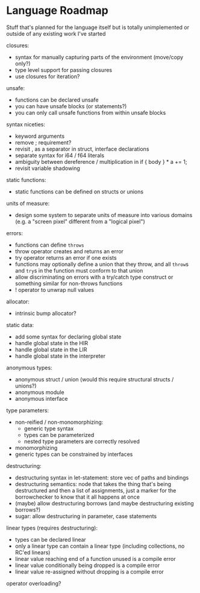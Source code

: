 # Language Roadmap

Stuff that's planned for the language itself but is totally unimplemented or outside of any existing work I've started

closures:
- syntax for manually capturing parts of the environment (move/copy only?)
- type level support for passing closures
- use closures for iteration?

unsafe:
- functions can be declared unsafe
- you can have unsafe blocks (or statements?)
- you can only call unsafe functions from within unsafe blocks

syntax niceties:
- keyword arguments
- remove ; requirement?
- revisit , as a separator in struct, interface declarations
- separate syntax for i64 / f64 literals
- ambiguity between dereference / multiplication in if { body } * a += 1;
- revisit variable shadowing

static functions:
- static functions can be defined on structs or unions

units of measure:
- design some system to separate units of measure into various domains (e.g. a "screen pixel" different from a "logical pixel")

errors:
- functions can define `throws`
- throw operator creates and returns an error
- try operator returns an error if one exists
- functions may optionally define a union that they throw, and all `throw`s and `try`s in the function must conform to that union
- allow discriminating on errors with a try/catch type construct or something similar for non-throws functions
- ! operator to unwrap null values

allocator:
- intrinsic bump allocator?

static data:
- add some syntax for declaring global state
- handle global state in the HIR
- handle global state in the LIR
- handle global state in the interpreter

anonymous types:
- anonymous struct / union (would this require structural structs / unions?)
- anonymous module
- anonymous interface

type parameters:
- non-reified / non-monomorphizing:
    - generic type syntax
    - types can be parameterized
    - nested type parameters are correctly resolved
- monomorphizing
- generic types can be constrained by interfaces

destructuring:
- destructuring syntax in let-statement: store vec of paths and bindings
- destructuring semantics: node that takes the thing that's being destructured and then a list of assignments, just a marker for the borrowchecker to know that it all happens at once
- (maybe) allow destructuring borrows (and maybe destructuring existing borrows?)
- sugar: allow destructuring in parameter, case statements

linear types (requires destructuring):
- types can be declared linear
- only a linear type can contain a linear type (including collections, no RC'ed linears)
- linear value reaching end of a function unused is a compile error
- linear value conditionally being dropped is a compile error
- linear value re-assigned without dropping is a compile error

operator overloading?
